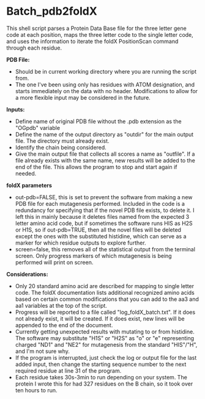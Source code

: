 # Batch_pdb2foldX
  
This shell script parses a Protein Data Base file for the three letter gene code at each position, maps the three letter code to the single letter code, and uses the information to iterate the foldX PositionScan command through each residue.  
  
**PDB File:**  
- Should be in current working directory where you are running the script from.  
- The one I've been using only has residues with ATOM designation, and starts immediately on the data with no header. Modifications to allow for a more flexible input may be considered in the future.  
  
**Inputs:**  
- Define name of original PDB file without the .pdb extension as the "OGpdb" variable  
- Define the name of the output directory as "outdir" for the main output file. The directory must already exist.  
- Identify the chain being considered.  
- Give the main output file that collects all scores a name as "outfile". If a file already exists with the same name, new results will be added to the end of the file. This allows the program to stop and start again if needed.  
  
**foldX parameters**  
- out-pdb=FALSE, this is set to prevent the software from making a new PDB file for each mutagenesis performed. Included in the code is a redundancy for specifying that if the novel PDB file exists, to delete it. I left this in mainly because it deletes files named from the expected 3 letter amino acid code, but if sometimes the software runs HIS as H2S or H1S, so if out-pdb=TRUE, then all the novel files will be deleted except the ones with the substituted histidine, which can serve as a marker for which residue outputs to explore further.  
- screen=false, this removes all of the statistical output from the terminal screen. Only progress markers of which mutagenesis is being performed will print on screen.  
  
**Considerations:**  
- Only 20 standard amino acid are described for mapping to single letter code. The foldX documentation lists additional recognized amino acids based on certain common modifications that you can add to the aa3 and aa1 variables at the top of the script.  
- Progress will be reported to a file called "log_foldX_batch.txt". If it does not already exist, it will be created. If it does exist, new lines will be appended to the end of the document.  
- Currently getting unexpected results with mutating to or from histidine. The software may substitute "H1S" or "H2S" as "o" or "e" representing charged "ND1" and "NE2" for mutagenesis from the standard "HIS"/"H", and I'm not sure why.  
- If the program is interrupted, just check the log or output file for the last added input, then change the starting sequence number to the next required residue at line 31 of the program.  
- Each residue takes 30s-3min to run depending on your system. The protein I wrote this for had 327 residues on the B chain, so it took over ten hours to run.  
  
  

